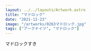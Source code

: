 ```yaml
---
layout: ../../layouts/Artwork.astro
title: "マドロック"
date: "2021-12-23"
image: "/artworks/0263マドロック.jpg"
tags: ["アークナイツ", "マドロック"]
---
```


マドロックすき